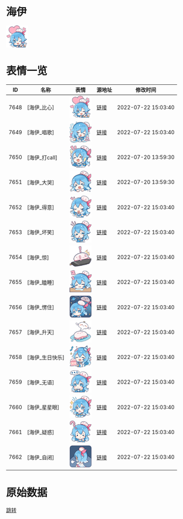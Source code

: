 # 海伊

<img src="./cover.png" height="60" alt="cover" />

# 表情一览

|ID|名称|表情|源地址|修改时间|
|----|----|----|----|----|
|7648|[海伊_比心]|<img src="./pic/007648_%5B海伊_比心%5D.png" height="60" alt="比心"/>|[链接](http://i0.hdslb.com/bfs/emote/c548b527593a3d21e5082c26abbf61c63701f11a.png)|2022-07-22 15:03:40|
|7649|[海伊_唱歌]|<img src="./pic/007649_%5B海伊_唱歌%5D.png" height="60" alt="唱歌"/>|[链接](http://i0.hdslb.com/bfs/emote/81f10d76c9c87bd12e4294a35e3fdcc51a9130d5.png)|2022-07-22 15:03:40|
|7650|[海伊_打call]|<img src="./pic/007650_%5B海伊_打call%5D.png" height="60" alt="打call"/>|[链接](http://i0.hdslb.com/bfs/emote/462e4aa7dba54497f3692ad445ff31c3c176474d.png)|2022-07-20 13:59:30|
|7651|[海伊_大哭]|<img src="./pic/007651_%5B海伊_大哭%5D.png" height="60" alt="大哭"/>|[链接](http://i0.hdslb.com/bfs/emote/fca033bf083c6357d3243d72854135f70266921a.png)|2022-07-20 13:59:30|
|7652|[海伊_得意]|<img src="./pic/007652_%5B海伊_得意%5D.png" height="60" alt="得意"/>|[链接](http://i0.hdslb.com/bfs/emote/e1b793e2767672d42529aff0e3ef3d574c604047.png)|2022-07-22 15:03:40|
|7653|[海伊_坏笑]|<img src="./pic/007653_%5B海伊_坏笑%5D.png" height="60" alt="坏笑"/>|[链接](http://i0.hdslb.com/bfs/emote/6e2a2c3ce10be07e067b51cd00ecace5557778c0.png)|2022-07-22 15:03:40|
|7654|[海伊_惊]|<img src="./pic/007654_%5B海伊_惊%5D.png" height="60" alt="惊"/>|[链接](http://i0.hdslb.com/bfs/emote/fada7cdba9a13b3229548a4e5ef048ef7c86feb6.png)|2022-07-22 15:03:40|
|7655|[海伊_瞌睡]|<img src="./pic/007655_%5B海伊_瞌睡%5D.png" height="60" alt="瞌睡"/>|[链接](http://i0.hdslb.com/bfs/emote/ee0e9adb3b3aef93afe06de97960fa29a8ef7296.png)|2022-07-22 15:03:40|
|7656|[海伊_愣住]|<img src="./pic/007656_%5B海伊_愣住%5D.png" height="60" alt="愣住"/>|[链接](http://i0.hdslb.com/bfs/emote/5ae339e4e6e3403f139d35f72d0e876d075a0296.png)|2022-07-22 15:03:40|
|7657|[海伊_升天]|<img src="./pic/007657_%5B海伊_升天%5D.png" height="60" alt="升天"/>|[链接](http://i0.hdslb.com/bfs/emote/f6b14d07733fc5e2b6ec480d28c092b73a8a6699.png)|2022-07-22 15:03:40|
|7658|[海伊_生日快乐]|<img src="./pic/007658_%5B海伊_生日快乐%5D.png" height="60" alt="生日快乐"/>|[链接](http://i0.hdslb.com/bfs/emote/db631e4e26252b488b6b37fbfd7d3becbf01f8fe.png)|2022-07-22 15:03:40|
|7659|[海伊_无语]|<img src="./pic/007659_%5B海伊_无语%5D.png" height="60" alt="无语"/>|[链接](http://i0.hdslb.com/bfs/emote/20db290d7183e19cbf74563ef2c3434ca387ce95.png)|2022-07-22 15:03:40|
|7660|[海伊_星星眼]|<img src="./pic/007660_%5B海伊_星星眼%5D.png" height="60" alt="星星眼"/>|[链接](http://i0.hdslb.com/bfs/emote/fcfa41c515f01cb6f4fff73ac5dc431e8d900a64.png)|2022-07-22 15:03:40|
|7661|[海伊_疑惑]|<img src="./pic/007661_%5B海伊_疑惑%5D.png" height="60" alt="疑惑"/>|[链接](http://i0.hdslb.com/bfs/emote/762dada191ec476d0249fb7eba7f416801273a4e.png)|2022-07-22 15:03:40|
|7662|[海伊_自闭]|<img src="./pic/007662_%5B海伊_自闭%5D.png" height="60" alt="自闭"/>|[链接](http://i0.hdslb.com/bfs/emote/8d6be8e2f19bee598f3a98723f88a4dcb892cfa3.png)|2022-07-22 15:03:40|

# 原始数据

[跳转](./raw.json)

